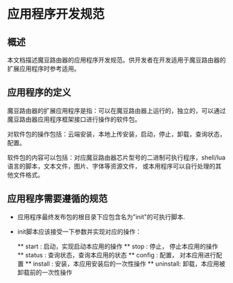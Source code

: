 # 应用程序开发规范

## 概述
本文档描述魔豆路由器的应用程序开发规范。供开发者在开发适用于魔豆路由器的扩展应用程序时参考适用。

## 应用程序的定义
魔豆路由器的扩展应用程序是指：可以在魔豆路由器上运行的，独立的，可以通过魔豆路由器应用程序框架接口进行操作的软件包。

对软件包的操作包括：云端安装，本地上传安装，启动，停止，卸载，查询状态，配置。

软件包的内容可以包括：对应魔豆路由器芯片型号的二进制可执行程序，shell/lua语言的脚本，文本文件，图片、字体等资源文件，
或本用程序可以自行处理的其他文件格式。

## 应用程序需要遵循的规范

* 应用程序最终发布包的根目录下应包含名为”init"的可执行脚本.
* init脚本应该接受一下参数并实现对应的操作：

    ** start : 启动，实现启动本应用的操作
    ** stop : 停止， 停止本应用的操作
    ** status : 查询状态，查询本应用的状态
    ** config : 配置， 对本应用进行配置
    ** install : 安装，本应用安装后的一次性操作
    ** uninstall: 卸载，本应用被卸载前的一次性操作
